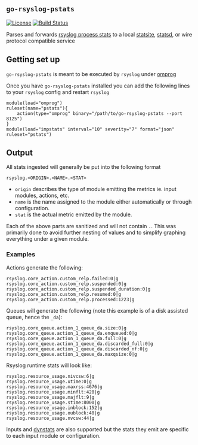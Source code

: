 ## `go-rsyslog-pstats`

[![License](http://img.shields.io/badge/license-MIT-blue.svg?style=flat-square)](http://opensource.org/licenses/MIT)
[![Build Status](https://img.shields.io/travis/slackhq/go-rsyslog-pstats.svg?style=flat-square)](https://travis-ci.org/slackhq/go-rsyslog-pstats)

Parses and forwards [rsyslog process stats](http://www.rsyslog.com/doc/master/configuration/modules/impstats.html)
to a local [statsite](https://github.com/armon/statsite), [statsd](https://github.com/etsy/statsd), or wire
protocol compatible service

## Getting set up

`go-rsyslog-pstats` is meant to be executed by `rsyslog` under
[omprog](http://www.rsyslog.com/doc/master/configuration/modules/omprog.html)

Once you have `go-rsyslog-pstats` installed you can add the following lines to your `rsyslog` config
and restart `rsyslog`

    module(load="omprog")
    ruleset(name="pstats"){
        action(type="omprog" binary="/path/to/go-rsyslog-pstats --port 8125")
    }
    module(load="impstats" interval="10" severity="7" format="json" ruleset="pstats")

## Output

All stats ingested will generally be put into the following format

    rsyslog.<ORIGIN>.<NAME>.<STAT>
    
- `origin` describes the type of module emitting the metrics ie. input modules, actions, etc.
- `name` is the name assigned to the module either automatically or through configuration.
- `stat` is the actual metric emitted by the module.

Each of the above parts are sanitized and will not contain `.`. This was primarily done to avoid
further nesting of values and to simplify graphing everything under a given module.

### Examples

Actions generate the following:

    rsyslog.core_action.custom_relp.failed:0|g
    rsyslog.core_action.custom_relp.suspended:0|g
    rsyslog.core_action.custom_relp.suspended_duration:0|g
    rsyslog.core_action.custom_relp.resumed:0|g
    rsyslog.core_action.custom_relp.processed:1223|g

Queues will generate the following (note this example is of a disk assisted queue, hence the `_da`):

    rsyslog.core_queue.action_1_queue_da.size:0|g
    rsyslog.core_queue.action_1_queue_da.enqueued:0|g
    rsyslog.core_queue.action_1_queue_da.full:0|g
    rsyslog.core_queue.action_1_queue_da.discarded_full:0|g
    rsyslog.core_queue.action_1_queue_da.discarded_nf:0|g
    rsyslog.core_queue.action_1_queue_da.maxqsize:0|g

Rsyslog runtime stats will look like:

    rsyslog.resource_usage.nivcsw:6|g
    rsyslog.resource_usage.utime:0|g
    rsyslog.resource_usage.maxrss:4676|g
    rsyslog.resource_usage.minflt:420|g
    rsyslog.resource_usage.majflt:9|g
    rsyslog.resource_usage.stime:8000|g
    rsyslog.resource_usage.inblock:152|g
    rsyslog.resource_usage.oublock:40|g
    rsyslog.resource_usage.nvcsw:44|g
    
Inputs and [dynstats](http://www.rsyslog.com/doc/master/configuration/dyn_stats.html) are also supported but the
stats they emit are specific to each input module or configuration.
